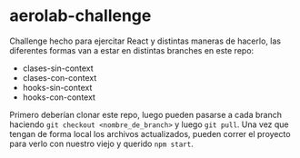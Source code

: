 # aerolab-challenge

Challenge hecho para ejercitar React y distintas maneras de hacerlo, las diferentes formas van a estar en distintas branches en este repo:

- clases-sin-context
- clases-con-context
- hooks-sin-context
- hooks-con-context

Primero deberían clonar este repo, luego pueden pasarse a cada branch haciendo `git checkout <nombre_de_branch>` y luego `git pull`. Una vez que tengan de forma local los archivos actualizados, pueden correr el proyecto para verlo con nuestro viejo y querido `npm start`.  